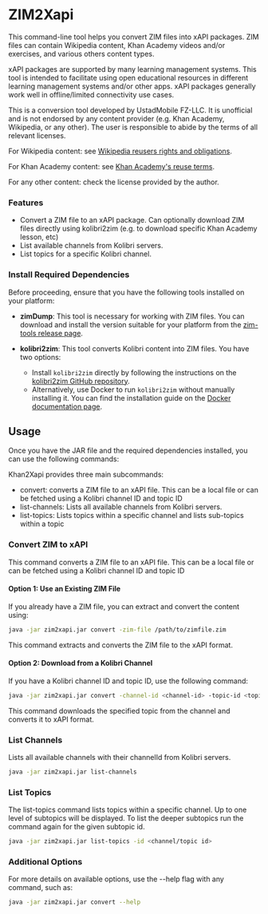 # ZIM2Xapi

This command-line tool helps you convert ZIM files into xAPI packages. ZIM files can contain Wikipedia content, Khan Academy videos and/or exercises, and various others content types.

xAPI packages are supported by many learning management systems. This tool is intended to facilitate using open educational resources in different learning management systems and/or other apps.
xAPI packages generally work well in offline/limited connectivity use cases.

This is a conversion tool developed by UstadMobile FZ-LLC. It is unofficial and is not endorsed by any content provider (e.g. Khan Academy, Wikipedia, or any other). The user is responsible
to abide by the terms of all relevant licenses.

For Wikipedia content: see [Wikipedia reusers rights and obligations](https://en.wikipedia.org/wiki/Wikipedia:Copyrights#Reusers'_rights_and_obligations).

For Khan Academy content: see [Khan Academy's reuse terms](https://support.khanacademy.org/hc/en-us/articles/202262954-Can-I-use-Khan-Academy-s-videos-name-materials-links-in-my-project).

For any other content: check the license provided by the author.

### Features

- Convert a ZIM file to an xAPI package. Can optionally download ZIM files directly using kolibri2zim (e.g. to download specific Khan Academy lesson, etc)
- List available channels from Kolibri servers.
- List topics for a specific Kolibri channel.

### Install Required Dependencies

Before proceeding, ensure that you have the following tools installed on your platform:

- **zimDump**: This tool is necessary for working with ZIM files. You can download and install the version suitable for your platform from the [zim-tools release page](https://download.openzim.org/release/zim-tools/).

- **kolibri2zim**: This tool converts Kolibri content into ZIM files. You have two options:
    - Install `kolibri2zim` directly by following the instructions on the [kolibri2zim GitHub repository](https://github.com/openzim/kolibri).
    - Alternatively, use Docker to run `kolibri2zim` without manually installing it. You can find the installation guide on the [Docker documentation page](https://docs.docker.com/get-docker/).

## Usage

Once you have the JAR file and the required dependencies installed, you can use the following commands:

Khan2Xapi provides three main subcommands:

- convert: converts a ZIM file to an xAPI file. This can be a local file or can be fetched using a Kolibri channel ID and topic ID
- list-channels: Lists all available channels from Kolibri servers.
- list-topics: Lists topics within a specific channel and lists sub-topics within a topic

### Convert ZIM to xAPI

This command converts a ZIM file to an xAPI file. 
This can be a local file or can be fetched using a Kolibri channel ID and topic ID

#### Option 1: Use an Existing ZIM File

If you already have a ZIM file, you can extract and convert the content using:
```bash
java -jar zim2xapi.jar convert -zim-file /path/to/zimfile.zim
```
This command extracts and converts the ZIM file to the xAPI format.

#### Option 2: Download from a Kolibri Channel

If you have a Kolibri channel ID and topic ID, use the following command:
```bash
java -jar zim2xapi.jar convert -channel-id <channel-id> -topic-id <topic-id> 
```
This command downloads the specified topic from the channel and converts it to xAPI format.

### List Channels

Lists all available channels with their channelId from Kolibri servers.

```bash
java -jar zim2xapi.jar list-channels
```

### List Topics

The list-topics command lists topics within a specific channel. Up to one level of subtopics will be displayed. To list the deeper subtopics run the command again for the given subtopic id.

```bash
java -jar zim2xapi.jar list-topics -id <channel/topic id>
```

### Additional Options

For more details on available options, use the --help flag with any command, such as:

```bash
java -jar zim2xapi.jar convert --help
```
